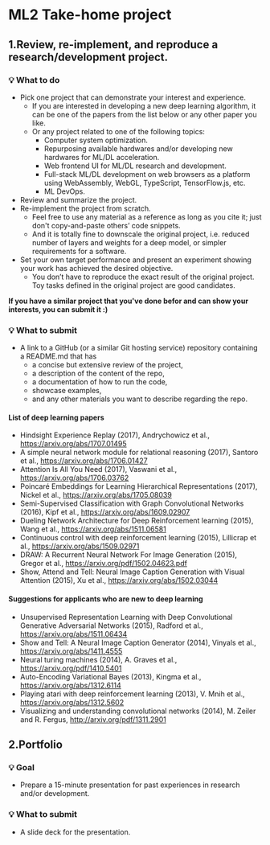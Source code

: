 # ML2 Take-home project

## 1.Review, re-implement, and reproduce a research/development project.

### 💡 What to do
* Pick one project that can demonstrate your interest and experience.
  * If you are interested in developing a new deep learning algorithm, it can be one of the papers from the list below or any other paper you like.
  * Or any project related to one of the following topics:
    * Computer system optimization.
    * Repurposing available hardwares and/or developing new hardwares for ML/DL acceleration.
    * Web frontend UI for ML/DL research and development.
    * Full-stack ML/DL development on web browsers as a platform using WebAssembly, WebGL, TypeScript, TensorFlow.js, etc.
    * ML DevOps.
* Review and summarize the project.
* Re-implement the project from scratch. 
  * Feel free to use any material as a reference as long as you cite it; just don't copy-and-paste others’ code snippets. 
  * And it is totally fine to downscale the original project, i.e. reduced number of layers and weights for a deep model, or simpler requirements for a software.
* Set your own target performance and present an experiment showing your work has achieved the desired objective.
  * You don’t have to reproduce the exact result of the original project. Toy tasks defined in the original project are good candidates.
  
**If you have a similar project that you've done befor and can show your interests, you can submit it :)**  

### 💡 What to submit 
* A link to a GitHub (or a similar Git hosting service) repository containing a README.md that has
  * a concise but extensive review of the project,
  * a description of the content of the repo,
  * a documentation of how to run the code,
  * showcase examples,
  * and any other materials you want to describe regarding the repo.

#### List of deep learning papers

* Hindsight Experience Replay (2017), Andrychowicz et al.,  https://arxiv.org/abs/1707.01495 
* A simple neural network module for relational reasoning (2017), Santoro et al., https://arxiv.org/abs/1706.01427 
* Attention Is All You Need (2017), Vaswani et al., https://arxiv.org/abs/1706.03762 
* Poincaré Embeddings for Learning Hierarchical Representations (2017), Nickel et al., https://arxiv.org/abs/1705.08039
* Semi-Supervised Classification with Graph Convolutional Networks (2016), Kipf et al., https://arxiv.org/abs/1609.02907
* Dueling Network Architecture for Deep Reinforcement learning (2015), Wang et al., https://arxiv.org/abs/1511.06581 
* Continuous control with deep reinforcement learning (2015), Lillicrap et al., https://arxiv.org/abs/1509.02971
* DRAW: A Recurrent Neural Network For Image Generation (2015), Gregor et al., https://arxiv.org/pdf/1502.04623.pdf
* Show, Attend and Tell: Neural Image Caption Generation with Visual Attention (2015), Xu et al., https://arxiv.org/abs/1502.03044

#### Suggestions for applicants who are new to deep learning
* Unsupervised Representation Learning with Deep Convolutional Generative Adversarial Networks (2015), Radford et al., https://arxiv.org/abs/1511.06434
* Show and Tell: A Neural Image Caption Generator (2014), Vinyals et al., https://arxiv.org/abs/1411.4555
* Neural turing machines (2014), A. Graves et al., https://arxiv.org/pdf/1410.5401
* Auto-Encoding Variational Bayes (2013), Kingma et al., https://arxiv.org/abs/1312.6114
* Playing atari with deep reinforcement learning (2013), V. Mnih et al., https://arxiv.org/abs/1312.5602 
* Visualizing and understanding convolutional networks (2014), M. Zeiler and R. Fergus, http://arxiv.org/pdf/1311.2901

## 2.Portfolio
### 💡 Goal
* Prepare a 15-minute presentation for past experiences in research and/or development.

### 💡 What to submit
* A slide deck for the presentation.
